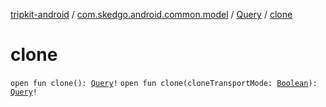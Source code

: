 [tripkit-android](../../index.md) / [com.skedgo.android.common.model](../index.md) / [Query](index.md) / [clone](./clone.md)

# clone

`open fun clone(): `[`Query`](index.md)`!`
`open fun clone(cloneTransportMode: `[`Boolean`](https://kotlinlang.org/api/latest/jvm/stdlib/kotlin/-boolean/index.html)`): `[`Query`](index.md)`!`